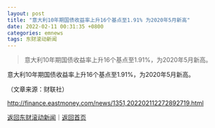 ```yaml
---
layout: post
title: "意大利10年期国债收益率上升16个基点至1.91% 为2020年5月新高"
date: 2022-02-11 00:31:35 +0800
categories: emnews
tags: 东财滚动新闻
---
```

> 意大利10年期国债收益率上升16个基点至1.91%，为2020年5月新高。

<p>意大利10年期国债收益率上升16个基点至1.91%，为2020年5月新高。</p><p class="em_media">（文章来源：财联社）</p>

<http://finance.eastmoney.com/news/1351,202202112272892719.html>

[返回东财滚动新闻](//finews.withounder.com/emnews/)｜[返回首页](//finews.withounder.com/)